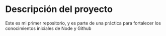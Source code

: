 # Descripción del proyecto

Este es mi primer repositorio, y es parte de una práctica para fortalecer los conocimientos iniciales de Node y Github